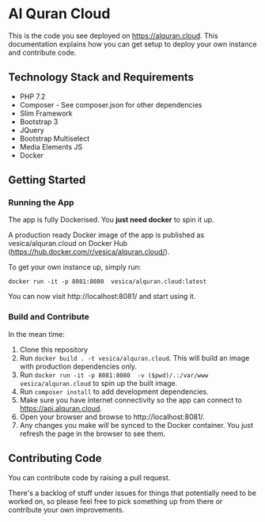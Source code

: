 # Al Quran Cloud

This is the code you see deployed on https://alquran.cloud. This documentation explains how you can get setup
to deploy your own instance and contribute code.

## Technology Stack and Requirements
* PHP 7.2
* Composer - See composer.json for other dependencies
* Slim Framework
* Bootstrap 3
* JQuery
* Bootstrap Multiselect
* Media Elements JS
* Docker

## Getting Started

### Running the App

The app is fully Dockerised. You **just need docker** to spin it up.

A production ready Docker image of the app is published as vesica/alquran.cloud on Docker Hub (https://hub.docker.com/r/vesica/alquran.cloud/).

To get your own instance up, simply run:

```
docker run -it -p 8081:8080  vesica/alquran.cloud:latest
``` 

You can now visit http://localhost:8081/ and start using it.

### Build and Contribute

In the mean time:

1. Clone this repository
2. Run ```docker build . -t vesica/alquran.cloud```. This will build an image with production dependencies only.
3. Run ```docker run -it -p 8081:8080  -v ($pwd)/.:/var/www vesica/alquran.cloud``` to spin up the built image.
3. Run ```composer install``` to add development dependencies.
6. Make sure you have internet connectivity so the app can connect to https://api.alquran.cloud.
7. Open your browser and browse to http://localhost:8081/.
8. Any changes you make will be synced to the Docker container. You just refresh the page in the browser to see them.

## Contributing Code

You can contribute code by raising a pull request.

There's a backlog of stuff under issues for things that potentially need to be worked on, so please feel free to pick something up from there or contribute your own improvements.
